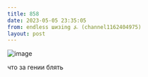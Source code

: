 ```yaml
---
title: 858
date: 2023-05-05 23:35:05
from: endless шизing ⍼ (channel1162404975)
layout: post
---
```


![image](photos/photo_41@05-05-2023_23-35-05.jpg)

что за гении блять
